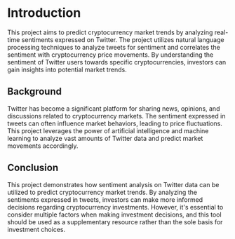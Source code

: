 # Introduction
This project aims to predict cryptocurrency market trends by analyzing real-time sentiments expressed on Twitter. The project utilizes natural language processing techniques to analyze tweets for sentiment and correlates the sentiment with cryptocurrency price movements. By understanding the sentiment of Twitter users towards specific cryptocurrencies, investors can gain insights into potential market trends.

## Background
Twitter has become a significant platform for sharing news, opinions, and discussions related to cryptocurrency markets. The sentiment expressed in tweets can often influence market behaviors, leading to price fluctuations. This project leverages the power of artificial intelligence and machine learning to analyze vast amounts of Twitter data and predict market movements accordingly.

## Conclusion
This project demonstrates how sentiment analysis on Twitter data can be utilized to predict cryptocurrency market trends. By analyzing the sentiments expressed in tweets, investors can make more informed decisions regarding cryptocurrency investments. However, it's essential to consider multiple factors when making investment decisions, and this tool should be used as a supplementary resource rather than the sole basis for investment choices.







